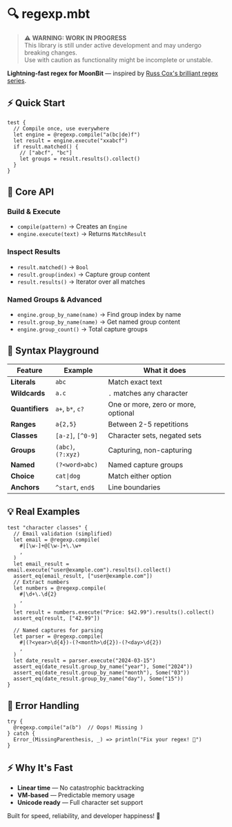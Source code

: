 # 🔍 regexp.mbt

> ⚠️ **WARNING: WORK IN PROGRESS**  
> This library is still under active development and may undergo breaking changes.  
> Use with caution as functionality might be incomplete or unstable.

**Lightning-fast regex for MoonBit** — inspired by
[Russ Cox's brilliant regex series](https://swtch.com/~rsc/regexp/regexp1.html).

## ⚡ Quick Start

```moonbit
test {
  // Compile once, use everywhere
  let engine = @regexp.compile("a(bc|de)f")
  let result = engine.execute("xxabcf")
  if result.matched() {
    // ["abcf", "bc"]
    let groups = result.results().collect()
  }
}
```

## 🎯 Core API

### Build & Execute

- `compile(pattern)` → Creates an `Engine`
- `engine.execute(text)` → Returns `MatchResult`

### Inspect Results

- `result.matched()` → `Bool`
- `result.group(index)` → Capture group content
- `result.results()` → Iterator over all matches

### Named Groups & Advanced

- `engine.group_by_name(name)` → Find group index by name
- `result.group_by_name(name)` → Get named group content
- `engine.group_count()` → Total capture groups

## 🎪 Syntax Playground

| Feature         | Example            | What it does                        |
| --------------- | ------------------ | ----------------------------------- |
| **Literals**    | `abc`              | Match exact text                    |
| **Wildcards**   | `a.c`              | `.` matches any character           |
| **Quantifiers** | `a+`, `b*`, `c?`   | One or more, zero or more, optional |
| **Ranges**      | `a{2,5}`           | Between 2-5 repetitions             |
| **Classes**     | `[a-z]`, `[^0-9]`  | Character sets, negated sets        |
| **Groups**      | `(abc)`, `(?:xyz)` | Capturing, non-capturing            |
| **Named**       | `(?<word>abc)`     | Named capture groups                |
| **Choice**      | `cat\|dog`         | Match either option                 |
| **Anchors**     | `^start`, `end$`   | Line boundaries                     |

## 💡 Real Examples

```moonbit
test "character classes" {
  // Email validation (simplified)
  let email = @regexp.compile(
    #|[\w-]+@[\w-]+\.\w+
    ,
  )
  let email_result = email.execute("user@example.com").results().collect()
  assert_eq(email_result, ["user@example.com"])
  // Extract numbers
  let numbers = @regexp.compile(
    #|\d+\.\d{2}
    ,
  )
  let result = numbers.execute("Price: $42.99").results().collect()
  assert_eq(result, ["42.99"])

  // Named captures for parsing
  let parser = @regexp.compile(
    #|(?<year>\d{4})-(?<month>\d{2})-(?<day>\d{2})
    ,
  )
  let date_result = parser.execute("2024-03-15")
  assert_eq(date_result.group_by_name("year"), Some("2024"))
  assert_eq(date_result.group_by_name("month"), Some("03"))
  assert_eq(date_result.group_by_name("day"), Some("15"))
}
```

## 🚨 Error Handling

```moonbit
try {
  @regexp.compile("a(b")  // Oops! Missing )
} catch {
  Error_(MissingParenthesis, _) => println("Fix your regex! 🔧")
}
```

## ⚡ Why It's Fast

- **Linear time** — No catastrophic backtracking
- **VM-based** — Predictable memory usage
- **Unicode ready** — Full character set support

Built for speed, reliability, and developer happiness! 🚀
